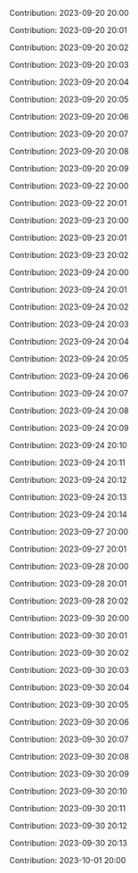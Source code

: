 Contribution: 2023-09-20 20:00

Contribution: 2023-09-20 20:01

Contribution: 2023-09-20 20:02

Contribution: 2023-09-20 20:03

Contribution: 2023-09-20 20:04

Contribution: 2023-09-20 20:05

Contribution: 2023-09-20 20:06

Contribution: 2023-09-20 20:07

Contribution: 2023-09-20 20:08

Contribution: 2023-09-20 20:09

Contribution: 2023-09-22 20:00

Contribution: 2023-09-22 20:01

Contribution: 2023-09-23 20:00

Contribution: 2023-09-23 20:01

Contribution: 2023-09-23 20:02

Contribution: 2023-09-24 20:00

Contribution: 2023-09-24 20:01

Contribution: 2023-09-24 20:02

Contribution: 2023-09-24 20:03

Contribution: 2023-09-24 20:04

Contribution: 2023-09-24 20:05

Contribution: 2023-09-24 20:06

Contribution: 2023-09-24 20:07

Contribution: 2023-09-24 20:08

Contribution: 2023-09-24 20:09

Contribution: 2023-09-24 20:10

Contribution: 2023-09-24 20:11

Contribution: 2023-09-24 20:12

Contribution: 2023-09-24 20:13

Contribution: 2023-09-24 20:14

Contribution: 2023-09-27 20:00

Contribution: 2023-09-27 20:01

Contribution: 2023-09-28 20:00

Contribution: 2023-09-28 20:01

Contribution: 2023-09-28 20:02

Contribution: 2023-09-30 20:00

Contribution: 2023-09-30 20:01

Contribution: 2023-09-30 20:02

Contribution: 2023-09-30 20:03

Contribution: 2023-09-30 20:04

Contribution: 2023-09-30 20:05

Contribution: 2023-09-30 20:06

Contribution: 2023-09-30 20:07

Contribution: 2023-09-30 20:08

Contribution: 2023-09-30 20:09

Contribution: 2023-09-30 20:10

Contribution: 2023-09-30 20:11

Contribution: 2023-09-30 20:12

Contribution: 2023-09-30 20:13

Contribution: 2023-10-01 20:00


